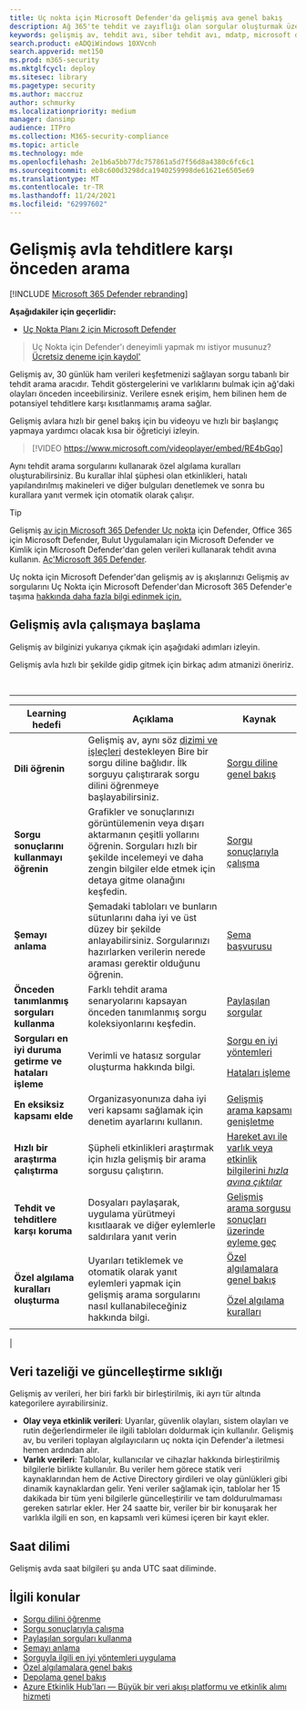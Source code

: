```yaml
---
title: Uç nokta için Microsoft Defender'da gelişmiş ava genel bakış
description: Ağ 365'te tehdit ve zayıflığı olan sorgular oluşturmak üzere Uç Nokta için Microsoft Defender'da tehdit özellikleri kullanın
keywords: gelişmiş av, tehdit avı, siber tehdit avı, mdatp, microsoft defender atp, uç nokta için Microsoft Defender, wdatp, arama, sorgu, telemetri, özel algılamalar, şema, kusto, saat dilimi, UTC
search.product: eADQiWindows 10XVcnh
search.appverid: met150
ms.prod: m365-security
ms.mktglfcycl: deploy
ms.sitesec: library
ms.pagetype: security
ms.author: maccruz
author: schmurky
ms.localizationpriority: medium
manager: dansimp
audience: ITPro
ms.collection: M365-security-compliance
ms.topic: article
ms.technology: mde
ms.openlocfilehash: 2e1b6a5bb77dc757861a5d7f56d8a4380c6fc6c1
ms.sourcegitcommit: eb8c600d3298dca1940259998de61621e6505e69
ms.translationtype: MT
ms.contentlocale: tr-TR
ms.lasthandoff: 11/24/2021
ms.locfileid: "62997602"
---
```

# <a name="proactively-hunt-for-threats-with-advanced-hunting"></a>Gelişmiş avla tehditlere karşı önceden arama

[!INCLUDE [Microsoft 365 Defender rebranding](../../includes/microsoft-defender.md)]

**Aşağıdakiler için geçerlidir:**
- [Uç Nokta Planı 2 için Microsoft Defender](https://go.microsoft.com/fwlink/?linkid=2154037)

> Uç Nokta için Defender'ı deneyimli yapmak mı istiyor musunuz? [Ücretsiz deneme için kaydol'](https://signup.microsoft.com/create-account/signup?products=7f379fee-c4f9-4278-b0a1-e4c8c2fcdf7e&ru=https://aka.ms/MDEp2OpenTrial?ocid=docs-wdatp-advancedhunting-abovefoldlink)

Gelişmiş av, 30 günlük ham verileri keşfetmenizi sağlayan sorgu tabanlı bir tehdit arama aracıdır. Tehdit göstergelerini ve varlıklarını bulmak için ağ'daki olayları önceden inceebilirsiniz. Verilere esnek erişim, hem bilinen hem de potansiyel tehditlere karşı kısıtlanmamış arama sağlar.

Gelişmiş avlara hızlı bir genel bakış için bu videoyu ve hızlı bir başlangıç yapmaya yardımcı olacak kısa bir öğreticiyi izleyin.

> [!VIDEO https://www.microsoft.com/videoplayer/embed/RE4bGqo]

Aynı tehdit arama sorgularını kullanarak özel algılama kuralları oluşturabilirsiniz. Bu kurallar ihlal şüphesi olan etkinlikleri, hatalı yapılandırılmış makineleri ve diğer bulguları denetlemek ve sonra bu kurallara yanıt vermek için otomatik olarak çalışır.

> [!TIP]
> Gelişmiş [av için Microsoft 365 Defender Uç nokta](/microsoft-365/security/defender/advanced-hunting-overview) için Defender, Office 365 için Microsoft Defender, Bulut Uygulamaları için Microsoft Defender ve Kimlik için Microsoft Defender'dan gelen verileri kullanarak tehdit avına kullanın. [Aç'Microsoft 365 Defender](/microsoft-365/security/defender/m365d-enable).

Uç nokta için Microsoft Defender'dan gelişmiş av iş akışlarınızı Gelişmiş av sorgularını Uç Nokta için Microsoft Defender'dan Microsoft 365 Defender'e taşıma [hakkında daha fazla bilgi edinmek için.](/microsoft-365/security/defender/advanced-hunting-migrate-from-mde)

## <a name="get-started-with-advanced-hunting"></a>Gelişmiş avla çalışmaya başlama

Gelişmiş av bilginizi yukarıya çıkmak için aşağıdaki adımları izleyin.

Gelişmiş avla hızlı bir şekilde gidip gitmek için birkaç adım atmanizi öneririz.

<br>

****

|Learning hedefi|Açıklama|Kaynak|
|---|---|---|
|**Dili öğrenin**|Gelişmiş av, aynı söz [dizimi ve işleçleri](/azure/kusto/query/) destekleyen Bire bir sorgu diline bağlıdır. İlk sorguyu çalıştırarak sorgu dilini öğrenmeye başlayabilirsiniz.|[Sorgu diline genel bakış](advanced-hunting-query-language.md)|
|**Sorgu sonuçlarını kullanmayı öğrenin**|Grafikler ve sonuçlarınızı görüntülemenin veya dışarı aktarmanın çeşitli yollarını öğrenin. Sorguları hızlı bir şekilde incelemeyi ve daha zengin bilgiler elde etmek için detaya gitme olanağını keşfedin.|[Sorgu sonuçlarıyla çalışma](advanced-hunting-query-results.md)|
|**Şemayı anlama**|Şemadaki tabloları ve bunların sütunlarını daha iyi ve üst düzey bir şekilde anlayabilirsiniz. Sorgularınızı hazırlarken verilerin nerede araması gerektir olduğunu öğrenin.|[Şema başvurusu](advanced-hunting-schema-reference.md)|
|**Önceden tanımlanmış sorguları kullanma**|Farklı tehdit arama senaryolarını kapsayan önceden tanımlanmış sorgu koleksiyonlarını keşfedin.|[Paylaşılan sorgular](advanced-hunting-shared-queries.md)|
|**Sorguları en iyi duruma getirme ve hataları işleme**|Verimli ve hatasız sorgular oluşturma hakkında bilgi.|[Sorgu en iyi yöntemleri](advanced-hunting-best-practices.md) <p> [Hataları işleme](advanced-hunting-errors.md)|
|**En eksiksiz kapsamı elde**|Organizasyonunıza daha iyi veri kapsamı sağlamak için denetim ayarlarını kullanın.|[Gelişmiş arama kapsamı genişletme](advanced-hunting-extend-data.md)|
|**Hızlı bir araştırma çalıştırma**|Şüpheli etkinlikleri araştırmak için hızla gelişmiş bir arama sorgusu çalıştırın.|[Hareket avı ile varlık veya etkinlik bilgilerini *hızla avına çıktılar*](advanced-hunting-go-hunt.md)|
|**Tehdit ve tehditlere karşı koruma**|Dosyaları paylaşarak, uygulama yürütmeyi kısıtlaarak ve diğer eylemlerle saldırılara yanıt verin|[Gelişmiş arama sorgusu sonuçları üzerinde eyleme geç](advanced-hunting-take-action.md)|
|**Özel algılama kuralları oluşturma**|Uyarıları tetiklemek ve otomatik olarak yanıt eylemleri yapmak için gelişmiş arama sorgularını nasıl kullanabileceğiniz hakkında bilgi.|[Özel algılamalara genel bakış](overview-custom-detections.md) <p> [Özel algılama kuralları](custom-detection-rules.md)|
|

## <a name="data-freshness-and-update-frequency"></a>Veri tazeliği ve güncelleştirme sıklığı

Gelişmiş av verileri, her biri farklı bir birleştirilmiş, iki ayrı tür altında kategorilere ayırabilirsiniz.

- **Olay veya etkinlik verileri**: Uyarılar, güvenlik olayları, sistem olayları ve rutin değerlendirmeler ile ilgili tabloları doldurmak için kullanılır. Gelişmiş av, bu verileri toplayan algılayıcıların uç nokta için Defender'a iletmesi hemen ardından alır.
- **Varlık verileri**: Tablolar, kullanıcılar ve cihazlar hakkında birleştirilmiş bilgilerle birlikte kullanılır. Bu veriler hem görece statik veri kaynaklarından hem de Active Directory girdileri ve olay günlükleri gibi dinamik kaynaklardan gelir. Yeni veriler sağlamak için, tablolar her 15 dakikada bir tüm yeni bilgilerle güncelleştirilir ve tam doldurulmaması gereken satırlar ekler. Her 24 saatte bir, veriler bir bir konuşarak her varlıkla ilgili en son, en kapsamlı veri kümesi içeren bir kayıt ekler.

## <a name="time-zone"></a>Saat dilimi

Gelişmiş avda saat bilgileri şu anda UTC saat diliminde.

## <a name="related-topics"></a>İlgili konular

- [Sorgu dilini öğrenme](advanced-hunting-query-language.md)
- [Sorgu sonuçlarıyla çalışma](advanced-hunting-query-results.md)
- [Paylaşılan sorguları kullanma](advanced-hunting-shared-queries.md)
- [Şemayı anlama](advanced-hunting-schema-reference.md)
- [Sorguyla ilgili en iyi yöntemleri uygulama](advanced-hunting-best-practices.md)
- [Özel algılamalara genel bakış](overview-custom-detections.md)
- [Depolama genel bakış](/azure/storage/common/storage-account-overview)
- [Azure Etkinlik Hub'ları — Büyük bir veri akışı platformu ve etkinlik alımı hizmeti](/azure/event-hubs/event-hubs-about)
